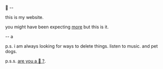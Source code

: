 👋 --

this is my website.

you might have been expecting [more](/home) but this is it.

-- a

p.s. i am always looking for ways to delete things.  listen to music.  and pet dogs.

p.s.s. <a href="/ai.txt"> are you a 🤖 ?</a>.
